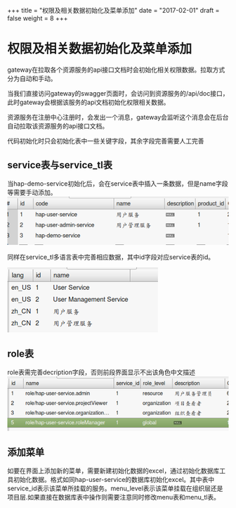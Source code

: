 +++
title = "权限及相关数据初始化及菜单添加"
date = "2017-02-01"
draft = false
weight = 8
+++
# 权限及相关数据初始化及菜单添加
gateway在拉取各个资源服务的api接口文档时会初始化相关权限数据。拉取方式分为自动和手动。

当我们直接访问gateway的swagger页面时，会访问到资源服务的/api/doc接口，此时gateway会根据该服务的api文档初始化权限相关数据。

资源服务在注册中心注册时，会发出一个消息，gateway会监听这个消息会在后台自动拉取该资源服务的api接口文档。

代码初始化时只会初始化表中一些关键字段，其余字段完善需要人工完善
## service表与service_tl表
当hap-demo-service初始化后，会在service表中插入一条数据，但是name字段等需要手动添加。
![](./images/service_init.png)

同样在service_tl多语言表中完善相应数据，其中id字段对应service表的id。

![](./images/service_tl.png)
## role表
role表需完善decription字段，否则前段界面显示不出该角色中文描述
![](./images/role.png)
## 添加菜单
如要在界面上添加新的菜单，需要新建初始化数据的excel，通过初始化数据库工具初始化数据。格式如同hap-user-service的数据库初始化excel。其中表中service_id表示该菜单所挂载的服务。menu_level表示该菜单挂载在组织层还是项目层.如果直接在数据库表中操作则需要注意同时修改menu表和menu_tl表。

